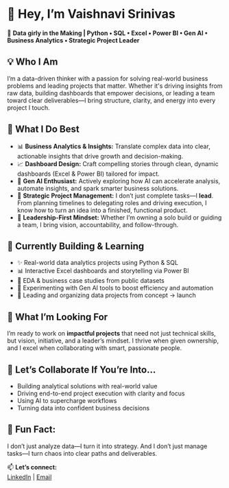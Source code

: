 # 👋 Hey, I’m Vaishnavi Srinivas

🎯 **Data girly in the Making | Python • SQL • Excel • Power BI • Gen AI • Business Analytics • Strategic Project Leader**

## 💡 Who I Am
I’m a data-driven thinker with a passion for solving real-world business problems and leading projects that matter. Whether it's driving insights from raw data, building dashboards that empower decisions, or leading a team toward clear deliverables—I bring structure, clarity, and energy into every project I touch.

## 🚀 What I Do Best

- 📊 **Business Analytics & Insights:** Translate complex data into clear, actionable insights that drive growth and decision-making.
- 📈 **Dashboard Design:** Craft compelling stories through clean, dynamic dashboards (Excel & Power BI) tailored for impact.
- 🧠 **Gen AI Enthusiast:** Actively exploring how AI can accelerate analysis, automate insights, and spark smarter business solutions.
- 🧩 **Strategic Project Management:** I don’t just complete tasks—I **lead**. From planning timelines to delegating roles and driving execution, I know how to turn an idea into a finished, functional product.
- 🧭 **Leadership-First Mindset:** Whether I’m owning a solo build or guiding a team, I bring vision, accountability, and follow-through.


## 🔨 Currently Building & Learning

- ✨ Real-world data analytics projects using Python & SQL
- 📊 Interactive Excel dashboards and storytelling via Power BI
- 🧪 EDA & business case studies from public datasets
- 🤖 Experimenting with Gen AI tools to boost efficiency and automation
- 📂 Leading and organizing data projects from concept → launch


## 👀 What I’m Looking For

I’m ready to work on **impactful projects** that need not just technical skills, but vision, initiative, and a leader’s mindset. I thrive when given ownership, and I excel when collaborating with smart, passionate people.


## 💬 Let’s Collaborate If You’re Into…
- Building analytical solutions with real-world value
- Driving end-to-end project execution with clarity and focus
- Using AI to supercharge workflows
- Turning data into confident business decisions


## 🧠 Fun Fact:
I don’t just analyze data—I turn it into strategy. And I don’t just manage tasks—I turn chaos into clear paths and deliverables.


📫 **Let’s connect:**  
[LinkedIn](www.linkedin.com/in/santhi-vaishnavi-554164253) | [Email](vaishnavisanthi113@gmail.com) 



